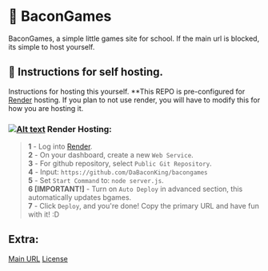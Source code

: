 # 🥓 BaconGames
BaconGames, a simple little games site for school.
If the main url is blocked, its simple to host yourself.

## 📜 Instructions for self hosting.
Instructions for hosting this yourself.
**This REPO is pre-configured for [Render](https://render.com/) hosting. If you plan to not use render, you will have to modify this for how you are hosting it.
### <a href="https://render.com"><img src="https://cdn-baconbirdheadv2.onrender.com/main/misc/gitMD/bacongames/rLOGO.svg" alt="Alt text"></a> Render Hosting:
> **1** - Log into [Render](https://render.com/).  
> **2** - On your dashboard, create a new `Web Service`.  
> **3** - For github repository, select `Public Git Repository`.  
> **4** - Input: `https://github.com/DaBaconKing/bacongames`  
> **5** - Set `Start Command` to: `node server.js`.  
> **6 [IMPORTANT!]** - Turn on `Auto Deploy` in advanced section, this automatically updates bgames.  
> **7** - Click `Deploy`, and you're done! Copy the primary URL and have fun with it! :D

## Extra:
[Main URL](https://bacongames-v2.onrender.com)
[License](https://github.com/DaBaconKing/bacongames/blob/main/LICENSE)
